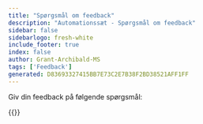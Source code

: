 ```yaml
---
title: "Spørgsmål om feedback"
description: "Automationssæt - Spørgsmål om feedback"
sidebar: false
sidebarlogo: fresh-white
include_footer: true
index: false
author: Grant-Archibald-MS
tags: ['Feedback']
generated: D83693327415BB7E73C2E7B38F2BD38521AFF1FF
---
```


Giv din feedback på følgende spørgsmål:

{{<questions name="/content/da/feedback.json" completed="Tak fordi du udfyldte spørgsmål" showNavigationButtons="false" locale="da">}}
